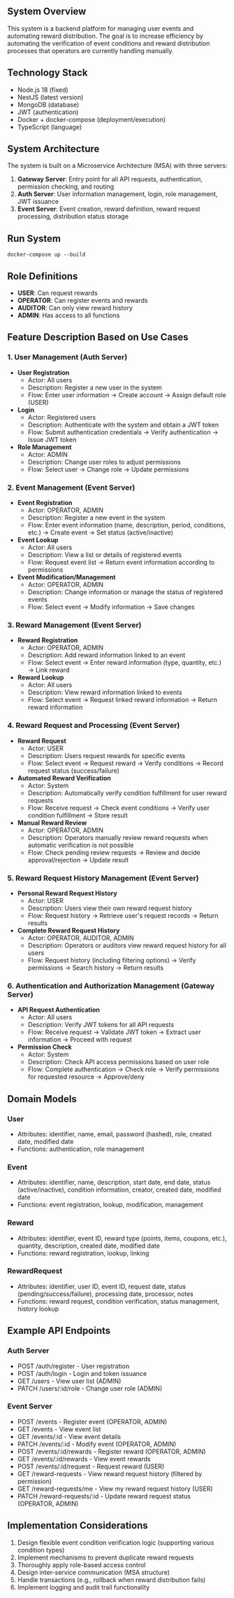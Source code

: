 ## System Overview

This system is a backend platform for managing user events and automating reward distribution. The goal is to increase efficiency by automating the verification of event conditions and reward distribution processes that operators are currently handling manually.

## Technology Stack

- Node.js 18 (fixed)
- NestJS (latest version)
- MongoDB (database)
- JWT (authentication)
- Docker + docker-compose (deployment/execution)
- TypeScript (language)

## System Architecture

The system is built on a Microservice Architecture (MSA) with three servers:

1. **Gateway Server**: Entry point for all API requests, authentication, permission checking, and routing
2. **Auth Server**: User information management, login, role management, JWT issuance
3. **Event Server**: Event creation, reward definition, reward request processing, distribution status storage

## Run System

```
docker-compose up --build
```

## Role Definitions

- **USER**: Can request rewards
- **OPERATOR**: Can register events and rewards
- **AUDITOR**: Can only view reward history
- **ADMIN**: Has access to all functions

## Feature Description Based on Use Cases

### 1. User Management (Auth Server)

- **User Registration**
    - Actor: All users
    - Description: Register a new user in the system
    - Flow: Enter user information → Create account → Assign default role (USER)
- **Login**
    - Actor: Registered users
    - Description: Authenticate with the system and obtain a JWT token
    - Flow: Submit authentication credentials → Verify authentication → Issue JWT token
- **Role Management**
    - Actor: ADMIN
    - Description: Change user roles to adjust permissions
    - Flow: Select user → Change role → Update permissions

### 2. Event Management (Event Server)

- **Event Registration**
    - Actor: OPERATOR, ADMIN
    - Description: Register a new event in the system
    - Flow: Enter event information (name, description, period, conditions, etc.) → Create event → Set status (active/inactive)
- **Event Lookup**
    - Actor: All users
    - Description: View a list or details of registered events
    - Flow: Request event list → Return event information according to permissions
- **Event Modification/Management**
    - Actor: OPERATOR, ADMIN
    - Description: Change information or manage the status of registered events
    - Flow: Select event → Modify information → Save changes

### 3. Reward Management (Event Server)

- **Reward Registration**
    - Actor: OPERATOR, ADMIN
    - Description: Add reward information linked to an event
    - Flow: Select event → Enter reward information (type, quantity, etc.) → Link reward
- **Reward Lookup**
    - Actor: All users
    - Description: View reward information linked to events
    - Flow: Select event → Request linked reward information → Return reward information

### 4. Reward Request and Processing (Event Server)

- **Reward Request**
    - Actor: USER
    - Description: Users request rewards for specific events
    - Flow: Select event → Request reward → Verify conditions → Record request status (success/failure)
- **Automated Reward Verification**
    - Actor: System
    - Description: Automatically verify condition fulfillment for user reward requests
    - Flow: Receive request → Check event conditions → Verify user condition fulfillment → Store result
- **Manual Reward Review**
    - Actor: OPERATOR, ADMIN
    - Description: Operators manually review reward requests when automatic verification is not possible
    - Flow: Check pending review requests → Review and decide approval/rejection → Update result

### 5. Reward Request History Management (Event Server)

- **Personal Reward Request History**
    - Actor: USER
    - Description: Users view their own reward request history
    - Flow: Request history → Retrieve user's request records → Return results
- **Complete Reward Request History**
    - Actor: OPERATOR, AUDITOR, ADMIN
    - Description: Operators or auditors view reward request history for all users
    - Flow: Request history (including filtering options) → Verify permissions → Search history → Return results

### 6. Authentication and Authorization Management (Gateway Server)

- **API Request Authentication**
    - Actor: All users
    - Description: Verify JWT tokens for all API requests
    - Flow: Receive request → Validate JWT token → Extract user information → Proceed with request
- **Permission Check**
    - Actor: System
    - Description: Check API access permissions based on user role
    - Flow: Complete authentication → Check role → Verify permissions for requested resource → Approve/deny

## Domain Models

### User

- Attributes: identifier, name, email, password (hashed), role, created date, modified date
- Functions: authentication, role management

### Event

- Attributes: identifier, name, description, start date, end date, status (active/inactive), condition information, creator, created date, modified date
- Functions: event registration, lookup, modification, management

### Reward

- Attributes: identifier, event ID, reward type (points, items, coupons, etc.), quantity, description, created date, modified date
- Functions: reward registration, lookup, linking

### RewardRequest

- Attributes: identifier, user ID, event ID, request date, status (pending/success/failure), processing date, processor, notes
- Functions: reward request, condition verification, status management, history lookup

## Example API Endpoints

### Auth Server

- POST /auth/register - User registration
- POST /auth/login - Login and token issuance
- GET /users - View user list (ADMIN)
- PATCH /users/:id/role - Change user role (ADMIN)

### Event Server

- POST /events - Register event (OPERATOR, ADMIN)
- GET /events - View event list
- GET /events/:id - View event details
- PATCH /events/:id - Modify event (OPERATOR, ADMIN)
- POST /events/:id/rewards - Register reward (OPERATOR, ADMIN)
- GET /events/:id/rewards - View event rewards
- POST /events/:id/request - Request reward (USER)
- GET /reward-requests - View reward request history (filtered by permission)
- GET /reward-requests/me - View my reward request history (USER)
- PATCH /reward-requests/:id - Update reward request status (OPERATOR, ADMIN)

## Implementation Considerations

1. Design flexible event condition verification logic (supporting various condition types)
2. Implement mechanisms to prevent duplicate reward requests
3. Thoroughly apply role-based access control
4. Design inter-service communication (MSA structure)
5. Handle transactions (e.g., rollback when reward distribution fails)
6. Implement logging and audit trail functionality